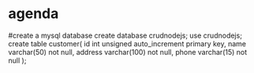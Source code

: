 # agenda
#create a mysql database
create database crudnodejs;
use crudnodejs;
create table customer(
  id int unsigned auto_increment primary key,
  name varchar(50) not null,
  address varchar(100) not null,
  phone varchar(15) not null
);
